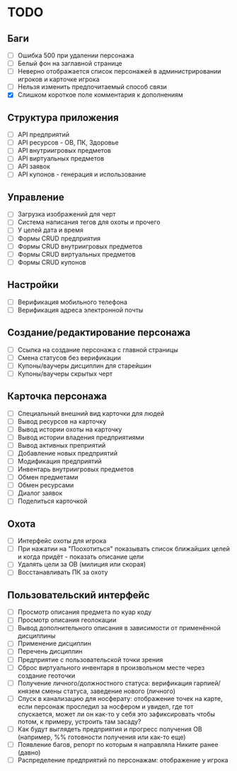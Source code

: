 # TODO

## Баги

- [ ] Ошибка 500 при удалении персонажа
- [ ] Белый фон на заглавной странице
- [ ] Неверно отображается список персонажей в администрировании игроков и карточке игрока
- [ ] Нельзя изменить предпочитаемый способ связи
- [x] Слишком короткое поле комментария к дополнениям

## Структура приложения

- [ ] API предприятий
- [ ] API ресурсов - ОВ, ПК, Здоровье
- [ ] API внутриигровых предметов
- [ ] API виртуальных предметов
- [ ] API заявок
- [ ] API купонов - генерация и использование

## Управление

- [ ] Загрузка изображений для черт
- [ ] Система написания тегов для охоты и прочего
- [ ] У целей дата и время
- [ ] Формы CRUD предприятия
- [ ] Формы CRUD внутриигровых предметов
- [ ] Формы CRUD виртуальных предметов
- [ ] Формы CRUD купонов

## Настройки

- [ ] Верификация мобильного телефона
- [ ] Верификация адреса электронной почты

## Создание/редактирование персонажа

- [ ] Ссылка на создание персонажа с главной страницы
- [ ] Смена статусов без верификации
- [ ] Купоны/ваучеры дисциплин для старейшин
- [ ] Купоны/ваучеры скрытых черт

## Карточка персонажа

- [ ] Специальный внешний вид карточки для людей
- [ ] Вывод ресурсов на карточку
- [ ] Вывод истории охоты на карточку
- [ ] Вывод истории владения предприятиями
- [ ] Вывод активных преприятий
- [ ] Добавление новых предприятий
- [ ] Модификация предприятий
- [ ] Инвентарь внутриигровых предметов
- [ ] Обмен предметами
- [ ] Обмен ресурсами
- [ ] Диалог заявок
- [ ] Поделиться карточкой

## Охота

- [ ] Интерфейс охоты для игрока
- [ ] При нажатии на "Поохотиться" показывать список ближайших целей и когда придёт - показать описание цели
- [ ] Удалять цели за ОВ (милиция или скорая)
- [ ] Восстанавливать ПК за охоту

## Пользовательский интерфейс

- [ ] Просмотр описания предмета по куар коду
- [ ] Просмотр описания геолокации
- [ ] Вывод дополнительного описания в зависимости от применённой дисциплины
- [ ] Применение дисциплин
- [ ] Перечень дисциплин
- [ ] Предприятие с пользовательской точки зрения
- [ ] Сброс виртуального инвентаря в произвольном месте через создание геоточки
- [ ] Получение личного/должностного статуса: верификация гарпией/князем смены статуса, заведение нового (личного)
- [ ] Спуск в канализацию для носферату: отображение точек на карте, если персонаж проследил за носфером и увидел, где тот спускается, может ли он как-то у себя это зафиксировать чтобы потом, к примеру, устроить там засаду?
- [ ] Как будут выглядеть предприятия и прогресс получения ОВ (например, %% готовности получения или как-то еще)
- [ ] Появление багов, репорт по которым я направляла Никите ранее (давно)
- [ ] Распределение предприятий по персонажам: отображение у игрока
